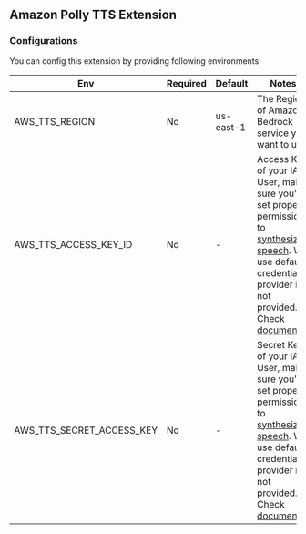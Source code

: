 ## Amazon Polly TTS Extension

### Configurations

You can config this extension by providing following environments:

| Env | Required | Default | Notes |
| -- | -- | -- | -- |
| AWS_TTS_REGION | No | us-east-1 | The Region of Amazon Bedrock service you want to use. |
| AWS_TTS_ACCESS_KEY_ID | No | - | Access Key of your IAM User, make sure you've set proper permissions to [synthesize speech](https://docs.aws.amazon.com/polly/latest/dg/security_iam_id-based-policy-examples.html#example-managed-policy-service-admin). Will use default credentials provider if not provided. Check [document](https://boto3.amazonaws.com/v1/documentation/api/latest/guide/credentials.html).  |
| AWS_TTS_SECRET_ACCESS_KEY | No | - | Secret Key of your IAM User, make sure you've set proper permissions to [synthesize speech](https://docs.aws.amazon.com/polly/latest/dg/security_iam_id-based-policy-examples.html#example-managed-policy-service-admin). Will use default credentials provider if not provided. Check [document](https://boto3.amazonaws.com/v1/documentation/api/latest/guide/credentials.html). |